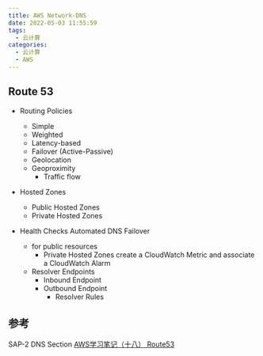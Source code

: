 ```yaml
---
title: AWS Network-DNS
date: 2022-05-03 11:55:59
tags:
  - 云计算
categories:
  - 云计算  
  - AWS
---
```


<p></p>
<!-- more -->


## Route 53
+ Routing Policies
  + Simple
  + Weighted 
  + Latency-based
  + Failover (Active-Passive)
  + Geolocation
  + Geoproximity
    - Traffic flow


+ Hosted Zones
  - Public Hosted Zones
  - Private Hosted Zones


+ Health Checks
  Automated DNS Failover 
  + for public resources
    - Private Hosted Zones
      create a CloudWatch Metric and associate a CloudWatch Alarm
  + Resolver Endpoints
    - Inbound Endpoint
    - Outbound Endpoint
      - Resolver Rules    

## 参考
SAP-2  DNS Section
[AWS学习笔记（十八） Route53](http://www.cloudbin.cn/?p=2349)



